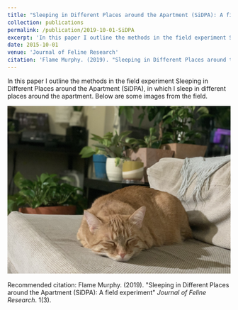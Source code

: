 ```yaml
---
title: "Sleeping in Different Places around the Apartment (SiDPA): A field experiment"
collection: publications
permalink: /publication/2019-10-01-SiDPA
excerpt: 'In this paper I outline the methods in the field experiment Sleeping in Different Places around the Apartment (SiDPA), in which I sleep in different places around the apartment.'
date: 2015-10-01
venue: 'Journal of Feline Research'
citation: 'Flame Murphy. (2019). "Sleeping in Different Places around the Apartment (SiDPA): A field experiment" <i>Journal of Feline Research</i>. 1(3).'
---
```

In this paper I outline the methods in the field experiment Sleeping in Different Places around the Apartment (SiDPA), in which I sleep in different places around the apartment. Below are some images from the field.

![Sleep_Couch](../images/IMG_9286.JPG)



Recommended citation: Flame Murphy. (2019). "Sleeping in Different Places around the Apartment (SiDPA): A field experiment" <i>Journal of Feline Research</i>. 1(3).
